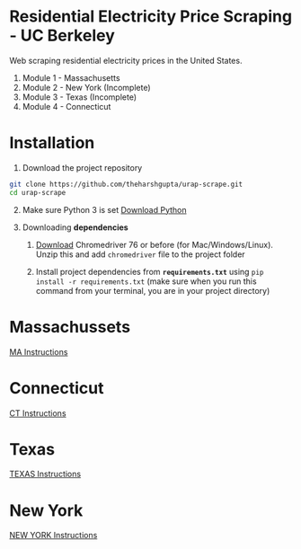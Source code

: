 

# Residential Electricity Price Scraping - UC Berkeley
Web scraping residential electricity prices in the United States. 

1. Module 1 - Massachusetts
2. Module 2 - New York (Incomplete)
3. Module 3 - Texas (Incomplete)
4. Module 4 - Connecticut

# Installation

1. Download the project repository
```bash
git clone https://github.com/theharshgupta/urap-scrape.git
cd urap-scrape
```
2. Make sure Python 3 is set [Download Python](https://www.python.org/downloads/)

3. Downloading **dependencies**

    1. [Download](https://chromedriver.storage.googleapis.com/index.html?path=76.0.3809.126/) Chromedriver 76 or before (for Mac/Windows/Linux). Unzip this and add `chromedriver` file to the project folder

    2. Install  project dependencies from **`requirements.txt`** using `pip install -r requirements.txt` (make sure when you run this command from your terminal, you are in your project directory)

# Massachussets 
[MA Instructions](https://github.com/theharshgupta/urap-scrape/tree/master/ma)

# Connecticut
[CT Instructions](https://github.com/theharshgupta/urap-scrape/tree/master/CT)

# Texas 
[TEXAS Instructions](https://github.com/theharshgupta/urap-scrape/tree/master/texas)

# New York 
[NEW YORK Instructions](https://github.com/theharshgupta/urap-scrape/tree/master/newyork)
